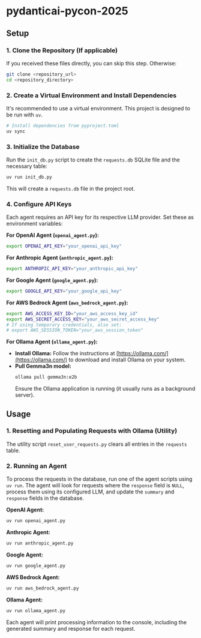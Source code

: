 # pydanticai-pycon-2025

## Setup

### 1. Clone the Repository (If applicable)

If you received these files directly, you can skip this step. Otherwise:
```bash
git clone <repository_url>
cd <repository_directory>
```

### 2. Create a Virtual Environment and Install Dependencies

It's recommended to use a virtual environment. This project is designed to be run with `uv`.

```bash
# Install dependencies from pyproject.toml
uv sync
```

### 3. Initialize the Database

Run the `init_db.py` script to create the `requests.db` SQLite file and the necessary table:

```bash
uv run init_db.py
```
This will create a `requests.db` file in the project root.

### 4. Configure API Keys

Each agent requires an API key for its respective LLM provider. Set these as environment variables:

**For OpenAI Agent (`openai_agent.py`):**
```bash
export OPENAI_API_KEY="your_openai_api_key"
```

**For Anthropic Agent (`anthropic_agent.py`):**
```bash
export ANTHROPIC_API_KEY="your_anthropic_api_key"
```

**For Google Agent (`google_agent.py`):**
```bash
export GOOGLE_API_KEY="your_google_api_key"
```

**For AWS Bedrock Agent (`aws_bedrock_agent.py`):**
  ```bash
  export AWS_ACCESS_KEY_ID="your_aws_access_key_id"
  export AWS_SECRET_ACCESS_KEY="your_aws_secret_access_key"
  # If using temporary credentials, also set:
  # export AWS_SESSION_TOKEN="your_aws_session_token"
  ```

**For Ollama Agent (`ollama_agent.py`):**
-   **Install Ollama:** Follow the instructions at [https://ollama.com/](https://ollama.com/) to download and install Ollama on your system.
-   **Pull Gemma3n model:** 
    ```bash
    ollama pull gemma3n:e2b
    ```
    Ensure the Ollama application is running (it usually runs as a background server).

## Usage

### 1. Resetting and Populating Requests with Ollama (Utility)

The utility script `reset_user_requests.py` clears all entries in the `requests` table.

### 2. Running an Agent

To process the requests in the database, run one of the agent scripts using `uv run`. The agent will look for requests where the `response` field is `NULL`, process them using its configured LLM, and update the `summary` and `response` fields in the database.

**OpenAI Agent:**
```bash
uv run openai_agent.py
```

**Anthropic Agent:**
```bash
uv run anthropic_agent.py
```

**Google Agent:**
```bash
uv run google_agent.py
```

**AWS Bedrock Agent:**
```bash
uv run aws_bedrock_agent.py
```

**Ollama Agent:**
```bash
uv run ollama_agent.py
```

Each agent will print processing information to the console, including the generated summary and response for each request.

